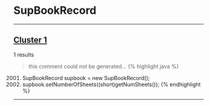 # SupBookRecord

***

## [Cluster 1](./1)
1 results
> this comment could not be generated...
{% highlight java %}
2001. SupBookRecord supbook = new SupBookRecord();
2003. supbook.setNumberOfSheets((short)getNumSheets());
{% endhighlight %}

***

